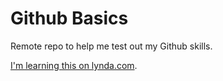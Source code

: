 # Github Basics
Remote repo to help me test out my Github skills.

[I'm learning this on lynda.com](http://www.lynda.com).
